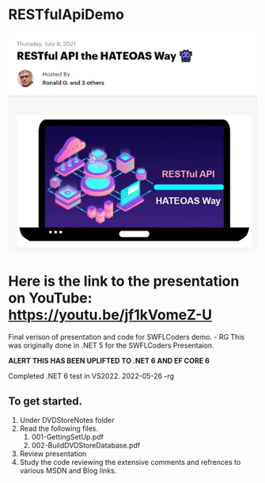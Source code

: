 # RESTfulApiDemo

![THE HATEOAS WAY](Hateoas%20Way.jpg "RESTful API the HATEOAS Way")

# **Here is the link to the presentation on YouTube:**  https://youtu.be/jf1kVomeZ-U

Final verison of presentation and code for SWFLCoders demo. - RG
This was originally done in .NET 5 for the SWFLCoders Presentaion.

**ALERT THIS HAS BEEN UPLIFTED TO .NET 6 AND EF CORE 6**

Completed .NET 6 test in VS2022. 2022-05-26 -rg

## To get started.

1. Under DVDStoreNotes folder
2. Read the following files.
    1. 001-GettingSetUp.pdf
    3. 002-BuildDVDStoreDatabase.pdf
3. Review presentation
4. Study the code reviewing the extensive comments and refrences to various MSDN and Blog links.



